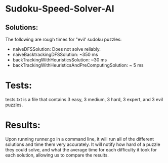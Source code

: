 # Sudoku-Speed-Solver-AI

## Solutions:
The following are rough times for "evil' sudoku puzzles:
 - naiveDFSSolution: Does not solve reliably.
 - naiveBacktrackingDFSSolution: ~350 ms
 - backTrackingWithHeuristicsSolution: ~30 ms
 - backTrackingWithHeuristicsAndPreComputingSolution: ~ 5 ms

# Tests:
tests.txt is a file that contains 3 easy, 3 medium, 3 hard, 3 expert, and 3 evil puzzles. 

# Results:
Upon running runner.go in a command line, it will run all of the different solutions and time them very accurately. It will notify how hard of a puzzle they could solve, and what the average time for each difficulty it took for each solution, allowing us to compare the results.
